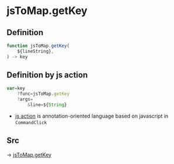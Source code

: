 # jsToMap.getKey

## Definition

```js.js
function jsToMap.getKey(
	${lineString},
) -> key
```


## Definition by js action

```js.js
var=key
	?func=jsToMap.getKey
	?args=
		&line=${String}
```

- [js action](#) is annotation-oriented language based on javascript in `CommandClick`



## Src

-> [jsToMap.getKey](https://github.com/puutaro/CommandClick/blob/master/app/src/main/java/com/puutaro/commandclick/fragment_lib/terminal_fragment/js_interface/text/JsToMap.kt#L29)


